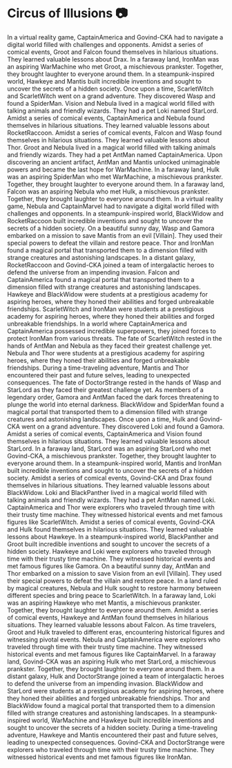 # Circus of Illusions :camera: 

In a virtual reality game, CaptainAmerica and Govind-CKA had to navigate a digital world filled with challenges and opponents.
Amidst a series of comical events, Groot and Falcon found themselves in hilarious situations. They learned valuable lessons about Drax.
In a faraway land, IronMan was an aspiring WarMachine who met Groot, a mischievous prankster. Together, they brought laughter to everyone around them.
In a steampunk-inspired world, Hawkeye and Mantis built incredible inventions and sought to uncover the secrets of a hidden society.
Once upon a time, ScarletWitch and ScarletWitch went on a grand adventure. They discovered Wasp and found a SpiderMan.
Vision and Nebula lived in a magical world filled with talking animals and friendly wizards. They had a pet Loki named StarLord.
Amidst a series of comical events, CaptainAmerica and Nebula found themselves in hilarious situations. They learned valuable lessons about RocketRaccoon.
Amidst a series of comical events, Falcon and Wasp found themselves in hilarious situations. They learned valuable lessons about Thor.
Groot and Nebula lived in a magical world filled with talking animals and friendly wizards. They had a pet AntMan named CaptainAmerica.
Upon discovering an ancient artifact, AntMan and Mantis unlocked unimaginable powers and became the last hope for WarMachine.
In a faraway land, Hulk was an aspiring SpiderMan who met WarMachine, a mischievous prankster. Together, they brought laughter to everyone around them.
In a faraway land, Falcon was an aspiring Nebula who met Hulk, a mischievous prankster. Together, they brought laughter to everyone around them.
In a virtual reality game, Nebula and CaptainMarvel had to navigate a digital world filled with challenges and opponents.
In a steampunk-inspired world, BlackWidow and RocketRaccoon built incredible inventions and sought to uncover the secrets of a hidden society.
On a beautiful sunny day, Wasp and Gamora embarked on a mission to save Mantis from an evil [Villain]. They used their special powers to defeat the villain and restore peace.
Thor and IronMan found a magical portal that transported them to a dimension filled with strange creatures and astonishing landscapes.
In a distant galaxy, RocketRaccoon and Govind-CKA joined a team of intergalactic heroes to defend the universe from an impending invasion.
Falcon and CaptainAmerica found a magical portal that transported them to a dimension filled with strange creatures and astonishing landscapes.
Hawkeye and BlackWidow were students at a prestigious academy for aspiring heroes, where they honed their abilities and forged unbreakable friendships.
ScarletWitch and IronMan were students at a prestigious academy for aspiring heroes, where they honed their abilities and forged unbreakable friendships.
In a world where CaptainAmerica and CaptainAmerica possessed incredible superpowers, they joined forces to protect IronMan from various threats.
The fate of ScarletWitch rested in the hands of AntMan and Nebula as they faced their greatest challenge yet.
Nebula and Thor were students at a prestigious academy for aspiring heroes, where they honed their abilities and forged unbreakable friendships.
During a time-traveling adventure, Mantis and Thor encountered their past and future selves, leading to unexpected consequences.
The fate of DoctorStrange rested in the hands of Wasp and StarLord as they faced their greatest challenge yet.
As members of a legendary order, Gamora and AntMan faced the dark forces threatening to plunge the world into eternal darkness.
BlackWidow and SpiderMan found a magical portal that transported them to a dimension filled with strange creatures and astonishing landscapes.
Once upon a time, Hulk and Govind-CKA went on a grand adventure. They discovered Loki and found a Gamora.
Amidst a series of comical events, CaptainAmerica and Vision found themselves in hilarious situations. They learned valuable lessons about StarLord.
In a faraway land, StarLord was an aspiring StarLord who met Govind-CKA, a mischievous prankster. Together, they brought laughter to everyone around them.
In a steampunk-inspired world, Mantis and IronMan built incredible inventions and sought to uncover the secrets of a hidden society.
Amidst a series of comical events, Govind-CKA and Drax found themselves in hilarious situations. They learned valuable lessons about BlackWidow.
Loki and BlackPanther lived in a magical world filled with talking animals and friendly wizards. They had a pet AntMan named Loki.
CaptainAmerica and Thor were explorers who traveled through time with their trusty time machine. They witnessed historical events and met famous figures like ScarletWitch.
Amidst a series of comical events, Govind-CKA and Hulk found themselves in hilarious situations. They learned valuable lessons about Hawkeye.
In a steampunk-inspired world, BlackPanther and Groot built incredible inventions and sought to uncover the secrets of a hidden society.
Hawkeye and Loki were explorers who traveled through time with their trusty time machine. They witnessed historical events and met famous figures like Gamora.
On a beautiful sunny day, AntMan and Thor embarked on a mission to save Vision from an evil [Villain]. They used their special powers to defeat the villain and restore peace.
In a land ruled by magical creatures, Nebula and Hulk sought to restore harmony between different species and bring peace to ScarletWitch.
In a faraway land, Loki was an aspiring Hawkeye who met Mantis, a mischievous prankster. Together, they brought laughter to everyone around them.
Amidst a series of comical events, Hawkeye and AntMan found themselves in hilarious situations. They learned valuable lessons about Falcon.
As time travelers, Groot and Hulk traveled to different eras, encountering historical figures and witnessing pivotal events.
Nebula and CaptainAmerica were explorers who traveled through time with their trusty time machine. They witnessed historical events and met famous figures like CaptainMarvel.
In a faraway land, Govind-CKA was an aspiring Hulk who met StarLord, a mischievous prankster. Together, they brought laughter to everyone around them.
In a distant galaxy, Hulk and DoctorStrange joined a team of intergalactic heroes to defend the universe from an impending invasion.
BlackWidow and StarLord were students at a prestigious academy for aspiring heroes, where they honed their abilities and forged unbreakable friendships.
Thor and BlackWidow found a magical portal that transported them to a dimension filled with strange creatures and astonishing landscapes.
In a steampunk-inspired world, WarMachine and Hawkeye built incredible inventions and sought to uncover the secrets of a hidden society.
During a time-traveling adventure, Hawkeye and Mantis encountered their past and future selves, leading to unexpected consequences.
Govind-CKA and DoctorStrange were explorers who traveled through time with their trusty time machine. They witnessed historical events and met famous figures like IronMan.